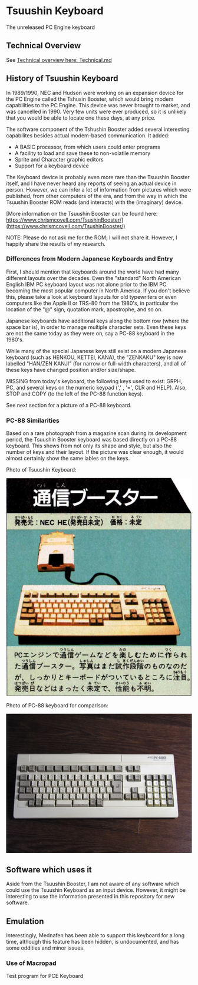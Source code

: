 # Tsuushin Keyboard

The unreleased PC Engine keyboard

## Technical Overview

See [Technical overview here: Technical.md](Technical.md)

## History of Tsuushin Keyboard

In 1989/1990, NEC and Hudson were working on an expansion device for the PC Engine called
the Tshusin Booster, which would bring modem capabilities to the PC Engine. This device was
never brought to market, and was cancelled in 1990. Very few units were ever produced, so it
is unlikely that you would be able to locate one these days, at any price.

The software component of the Tshushin Booster added several interesting capabilites besides
actual modem-based communication.  It added:
- A BASIC processor, from which users could enter programs
- A facility to load and save these to non-volatile memory
- Sprite and Character graphic editors
- Support for a keyboard device

The Keyboard device is probably even more rare than the Tsuushin Booster itself, and I have
never heard any reports of seeing an actual device in person. However, we can infer a lot of
information from pictures which were published, from other computers of the era, and from
the way in which the Tsuushin Booster ROM reads (and interacts) with the (imaginary) device.

[More information on the Tsuushin Booster can be found here: https://www.chrismcovell.com/TsushinBooster/](https://www.chrismcovell.com/TsushinBooster/)

NOTE: Please do not ask me for the ROM; I will not share it. However, I happily share the results of my research.


### Differences from Modern Japanese Keyboards and Entry

First, I should mention that keyboards around the world have had many different layouts over the
decades. Even the "standard" North American English IBM PC keyboard layout was not alone prior to the
IBM PC becoming the most popular computer in North America. If you don't believe this, please take a
look at keyboard layouts for old typewriters or even computers like the Apple II or TRS-80 from the 1980's,
in particular the location of the "@" sign, quotation mark, apostrophe, and so on.

Japanese keyboards have additional keys along the bottom row (where the space bar is), in order to manage
multiple character sets.  Even these keys are not the same today as they were on, say a PC-88 keyboard in
the 1980's.

While many of the special Japanese keys still exist on a modern Japanese keyboard (such as HENKOU, KETTEI,
KANA), the "ZENKAKU" key is now labelled "HAN/ZEN KANJI" (for narrow or full-width characters), and all of
these keys have changed position and/or size/shape.

MISSING from today's keyboard, the following keys used to exist: GRPH, PC, and several keys on the numeric keypad
(',' , '=', CLR and HELP). Also, STOP and COPY (to the left of the PC-88 function keys).

See next section for a picture of a PC-88 keyboard.

### PC-88 Similarities

Based on a rare photograph from a magazine scan during its development period, the Tsuushin Booster
keyboard was based directly on a PC-88 keyboard.  This shows from not only its shape and style, but
also the number of keys and their layout.  If the picture was clear enough, it would almost certainly
show the same lables on the keys.

Photo of Tsuushin Keyboard:

![Tsuushin Keyboard](images/TsuushinKeyboard.jpg)


Photo of PC-88 keyboard for comparison:

![PC-88 Keyboard](images/PC-88_keyboard.jpg)


## Software which uses it

Aside from the Tsuushin Booster, I am not aware of any software which could use the Tsuushin Keyboard as
an input device.  However, it might be interesting to use the information presented in this repository
for new software.


## Emulation

Interestingly, Mednafen has been able to support this keyboard for a long time, although this
feature has been hidden, is undocumented, and has some oddities and minor issues.


### Use of Macropad

Test program for PCE Keyboard

